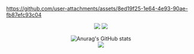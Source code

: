 https://github.com/user-attachments/assets/8ed19f25-1e64-4e93-90ae-fb87efc93c04
<div align="center">
  <img src="https://capsule-render.vercel.app/api?type=slice&color=006600&height=200&text=Hello%20I'm%20SeoHee%20🐢&fontSize=40&fontColor=e5ece5&rotate=14&fontAlignY=30&fontAlign=70" />
  <a href="https://github.com/devxb/gitanimals">
  <img src="https://render.gitanimals.org/farms/{seohee0925}"/>
</a>
  
  ![Anurag's GitHub stats](https://github-readme-stats.vercel.app/api?username=seohee0925&show_icons=true&theme=merko)
  <br/>
  <a href="https://github.com/seohee0925/github-readme-stats"><img align="center" src="https://github-readme-stats.vercel.app/api/top-langs/?username=seohee0925&layout=compact&theme=merko&hide_border=true" /></a>
</div>




